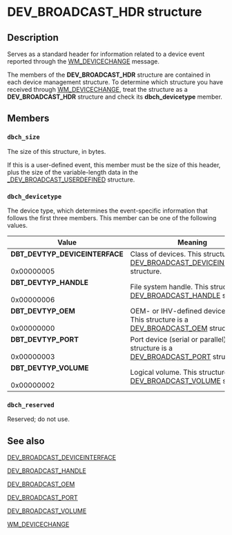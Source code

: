 # DEV_BROADCAST_HDR structure

## Description

Serves as a standard header for information related to a device event reported through the
[WM_DEVICECHANGE](https://learn.microsoft.com/windows/desktop/DevIO/wm-devicechange) message.

The members of the
**DEV_BROADCAST_HDR** structure are contained in each device management structure. To determine which structure you have received through
[WM_DEVICECHANGE](https://learn.microsoft.com/windows/desktop/DevIO/wm-devicechange), treat the structure as a
**DEV_BROADCAST_HDR** structure and check its **dbch_devicetype** member.

## Members

### `dbch_size`

The size of this structure, in bytes.

If this is a user-defined event, this member must be the size of this header, plus the size of the variable-length data in the
[_DEV_BROADCAST_USERDEFINED](https://learn.microsoft.com/windows/win32/api/dbt/ns-dbt-_dev_broadcast_userdefined) structure.

### `dbch_devicetype`

The device type, which determines the event-specific information that follows the first three members. This member can be one of the following values.

| Value | Meaning |
| --- | --- |
| **DBT_DEVTYP_DEVICEINTERFACE**<br><br>0x00000005 | Class of devices. This structure is a [DEV_BROADCAST_DEVICEINTERFACE](https://learn.microsoft.com/windows/desktop/api/dbt/ns-dbt-dev_broadcast_deviceinterface_a) structure. |
| **DBT_DEVTYP_HANDLE**<br><br>0x00000006 | File system handle. This structure is a [DEV_BROADCAST_HANDLE](https://learn.microsoft.com/windows/desktop/api/dbt/ns-dbt-dev_broadcast_handle) structure. |
| **DBT_DEVTYP_OEM**<br><br>0x00000000 | OEM- or IHV-defined device type. This structure is a [DEV_BROADCAST_OEM](https://learn.microsoft.com/windows/desktop/api/dbt/ns-dbt-dev_broadcast_oem) structure. |
| **DBT_DEVTYP_PORT**<br><br>0x00000003 | Port device (serial or parallel). This structure is a [DEV_BROADCAST_PORT](https://learn.microsoft.com/windows/desktop/api/dbt/ns-dbt-dev_broadcast_port_a) structure. |
| **DBT_DEVTYP_VOLUME**<br><br>0x00000002 | Logical volume. This structure is a [DEV_BROADCAST_VOLUME](https://learn.microsoft.com/windows/desktop/api/dbt/ns-dbt-dev_broadcast_volume) structure. |

### `dbch_reserved`

Reserved; do not use.

## See also

[DEV_BROADCAST_DEVICEINTERFACE](https://learn.microsoft.com/windows/desktop/api/dbt/ns-dbt-dev_broadcast_deviceinterface_a)

[DEV_BROADCAST_HANDLE](https://learn.microsoft.com/windows/desktop/api/dbt/ns-dbt-dev_broadcast_handle)

[DEV_BROADCAST_OEM](https://learn.microsoft.com/windows/desktop/api/dbt/ns-dbt-dev_broadcast_oem)

[DEV_BROADCAST_PORT](https://learn.microsoft.com/windows/desktop/api/dbt/ns-dbt-dev_broadcast_port_a)

[DEV_BROADCAST_VOLUME](https://learn.microsoft.com/windows/desktop/api/dbt/ns-dbt-dev_broadcast_volume)

[WM_DEVICECHANGE](https://learn.microsoft.com/windows/desktop/DevIO/wm-devicechange)